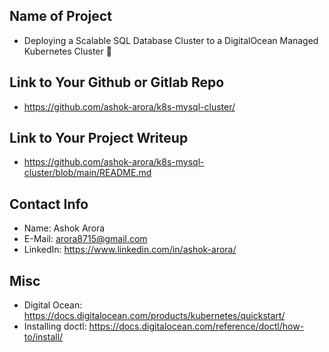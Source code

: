 ## Name of Project 
 * Deploying a Scalable SQL Database Cluster to a DigitalOcean Managed Kubernetes Cluster 🌟

 ## Link to Your Github or Gitlab Repo
 * https://github.com/ashok-arora/k8s-mysql-cluster/

 ## Link to Your Project Writeup
 * https://github.com/ashok-arora/k8s-mysql-cluster/blob/main/README.md

 ## Contact Info
 * Name: Ashok Arora
 * E-Mail: arora8715@gmail.com
 * LinkedIn: https://www.linkedin.com/in/ashok-arora/

 ## Misc 
 * Digital Ocean: https://docs.digitalocean.com/products/kubernetes/quickstart/
 * Installing doctl: https://docs.digitalocean.com/reference/doctl/how-to/install/
